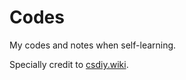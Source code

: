 # Codes

My codes and notes when self-learning.

Specially credit to [csdiy.wiki](https://github.com/pkuflyingpig/cs-self-learning/).


